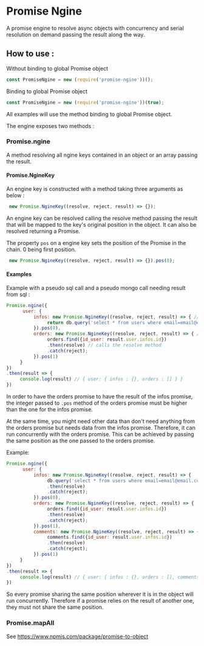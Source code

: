 # Promise Ngine
A promise engine to resolve async objects with concurrency and serial resolution on demand passing the result along the way.

## How to use :

Without binding to global Promise object
``` javascript
const PromiseNgine = new (require('promise-ngine'))();
```
Binding to global Promise object
``` javascript
const PromiseNgine = new (require('promise-ngine'))(true);
```

All examples will use the method binding to global Promise object.

The engine exposes two methods :

### Promise.ngine
A method resolving all ngine keys contained in an object or an array passing the result.

#### Promise.NgineKey
An engine key is constructed with a method taking three arguments as below :
``` javascript
 new Promise.NgineKey((resolve, reject, result) => {});
```

An engine key can be resolved calling the resolve method passing the result that will be mapped to
the key's original position in the object. It can also be resolved returning a Promise.

The property ```pos``` on a engine key sets the position of the Promise in the chain. 0 being first position.
``` javascript
 new Promise.NgineKey((resolve, reject, result) => {}).pos(0);
```

#### Examples
Example with a pseudo sql call and a pseudo mongo call needing result from sql :
``` javascript
Promise.ngine({
      user: {
          infos: new Promise.NgineKey((resolve, reject, result) => { // call happens first
               return db.query('select * from users where email=email@email.com') // returns a Promise
          }).pos(0),
          orders: new Promise.NgineKey((resolve, reject, result) => { // call happens second
               orders.find({id_user: result.user.infos.id})
               .then(resolve) // calls the resolve method
               .catch(reject);
          }).pos(1)
     }
})
.then(result => {
     console.log(result) // { user: { infos : {}, orders : [] } }
})
```
In order to have the orders promise to have the result of the infos promise,
the integer passed to ```.pos``` method of the orders promise must be higher than the one for the infos promise.

At the same time, you might need other data than don't need anything from the orders promise
but needs data from the infos promise. Therefore, it can run concurrently with the orders promise. This can be achieved by passing the same position as the one passed to the orders promise.

Example:
``` javascript
Promise.ngine({
      user: {
          infos: new Promise.NgineKey((resolve, reject, result) => {
               db.query('select * from users where email=email@email.com')
               .then(resolve)
               .catch(reject);
          }).pos(0),
          orders: new Promise.NgineKey((resolve, reject, result) => {
               orders.find({id_user: result.user.infos.id})
               .then(resolve)
               .catch(reject);
          }).pos(1),
          comments: new Promise.NgineKey((resolve, reject, result) => {
               comments.find({id_user: result.user.infos.id})
               .then(resolve)
               .catch(reject);
          }).pos(1)
     }
})
.then(result => {
     console.log(result) // { user: { infos : {}, orders : [], comments: [] } }
})
```

So every promise sharing the same position wherever it is in the object will run concurrently.
Therefore if a promise relies on the result of another one, they must not share the same position.

### Promise.mapAll

See https://www.npmjs.com/package/promise-to-object
